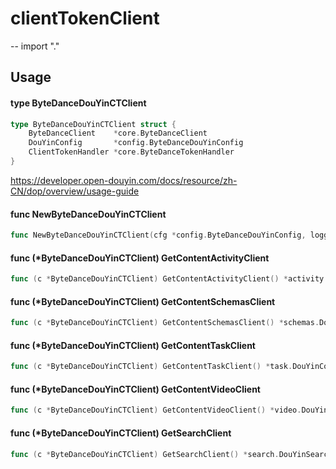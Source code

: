 # clientTokenClient
--
    import "."


## Usage

#### type ByteDanceDouYinCTClient

```go
type ByteDanceDouYinCTClient struct {
	ByteDanceClient    *core.ByteDanceClient
	DouYinConfig       *config.ByteDanceDouYinConfig
	ClientTokenHandler *core.ByteDanceTokenHandler
}
```

https://developer.open-douyin.com/docs/resource/zh-CN/dop/overview/usage-guide

#### func  NewByteDanceDouYinCTClient

```go
func NewByteDanceDouYinCTClient(cfg *config.ByteDanceDouYinConfig, logger *logger.Logger, cache cache.ICache) (*ByteDanceDouYinCTClient, error)
```

#### func (*ByteDanceDouYinCTClient) GetContentActivityClient

```go
func (c *ByteDanceDouYinCTClient) GetContentActivityClient() *activity.DouYinContentActivityClient
```

#### func (*ByteDanceDouYinCTClient) GetContentSchemasClient

```go
func (c *ByteDanceDouYinCTClient) GetContentSchemasClient() *schemas.DouYinContentSchemasClient
```

#### func (*ByteDanceDouYinCTClient) GetContentTaskClient

```go
func (c *ByteDanceDouYinCTClient) GetContentTaskClient() *task.DouYinContentTaskClient
```

#### func (*ByteDanceDouYinCTClient) GetContentVideoClient

```go
func (c *ByteDanceDouYinCTClient) GetContentVideoClient() *video.DouYinContentVideoClient
```

#### func (*ByteDanceDouYinCTClient) GetSearchClient

```go
func (c *ByteDanceDouYinCTClient) GetSearchClient() *search.DouYinSearchClient
```
